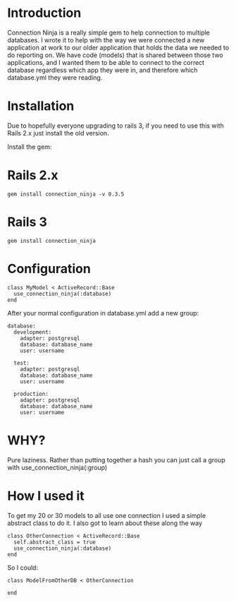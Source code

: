 Introduction
============

Connection Ninja is a really simple gem to help connection to multiple databases. I wrote it to help with the way we were connected a new application at work to our older application that holds the data we needed to do reporting on. We have code (models) that is shared between those two applications, and I wanted them to be able to connect to the correct database regardless which app they were in, and therefore which database.yml they were reading.

Installation
============

Due to hopefully everyone upgrading to rails 3, if you need to use this with Rails 2.x just install the old version.

Install the gem:

Rails 2.x
=========

    gem install connection_ninja -v 0.3.5

Rails 3
=======

    gem install connection_ninja
    
Configuration
=============

    class MyModel < ActiveRecord::Base
      use_connection_ninja(:database)
    end

After your normal configuration in database.yml add a new group:

    database:
      development:
        adapter: postgresql
        database: database_name
        user: username

      test:
        adapter: postgresql
        database: database_name
        user: username

      production:
        adapter: postgresql
        database: database_name
        user: username

WHY?
===

Pure laziness. Rather than putting together a hash you can just call a group with use_connection_ninja(:group)

How I used it
=============

To get my 20 or 30 models to all use one connection I used a simple abstract class to do it. I also got to learn about these along the way

    class OtherConnection < ActiveRecord::Base
      self.abstract_class = true
      use_connection_ninja(:database)
    end

So I could:

    class ModelFromOtherDB < OtherConnection

    end

